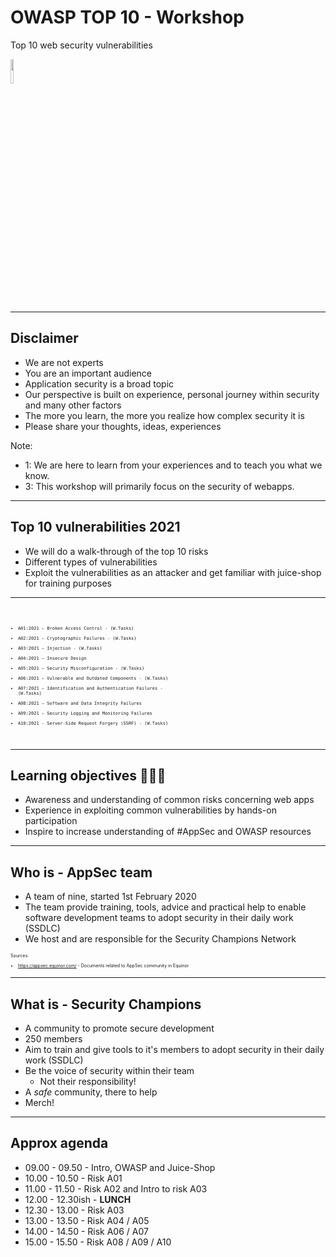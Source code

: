 <!-- .slide: data-background-image="./content/images/appsec-icon.svg" data-background-size="15%" data-background-position="right 2% top 2%"-->

# OWASP TOP 10 - Workshop

Top 10 web security vulnerabilities

<img src="./content/images/owasp-logo-white.svg" width="10%" height="auto" display="block" margin-left="auto" margin-right="auto">

---

## Disclaimer

- We are not experts <!-- .element: style="font-size:0.9em"-->
- You are an important audience <!-- .element: style="font-size:0.9em"-->
- Application security is a broad topic <!-- .element: style="font-size:0.9em"-->
- Our perspective is built on experience, personal journey within security and many other factors <!-- .element: style="font-size:0.9em"-->
- The more you learn, the more you realize how complex security it is <!-- .element: style="font-size:0.9em"-->
- Please share your thoughts, ideas, experiences <!-- .element: style="font-size:0.9em"-->

Note:

- 1: We are here to learn from your experiences and to teach you what we know.
- 3: This workshop will primarily focus on the security of webapps.

---

<!-- .slide: data-background-image="../resources/images/top10logo.png" data-background-size="20%" data-background-position="right 2% top 2%"-->
## Top 10 vulnerabilities 2021

- We will do a walk-through of the top 10 risks <!-- .element: style="font-size:0.9em"-->
- Different types of vulnerabilities <!-- .element: style="font-size:0.9em"-->
- Exploit the vulnerabilities as an attacker and get familiar with juice-shop for training purposes <!-- .element: style="font-size:0.9em"-->

<hr>

<code style="text-align:left; font-size:0.5em">

- A01:2021 – Broken Access Control - (W.Tasks)
- A02:2021 – Cryptographic Failures - (W.Tasks)
- A03:2021 – Injection - (W.Tasks)
- A04:2021 – Insecure Design
- A05:2021 – Security Misconfiguration - (W.Tasks)
- A06:2021 – Vulnerable and Outdated Components - (W.Tasks)
- A07:2021 – Identification and Authentication Failures - (W.Tasks)
- A08:2021 – Software and Data Integrity Failures
- A09:2021 – Security Logging and Monitoring Failures
- A10:2021 - Server-Side Request Forgery (SSRF) - (W.Tasks)

</code>

---

## Learning objectives 👩🏽‍🏫

- Awareness and understanding of common risks concerning web apps <!-- .element: style="font-size:0.9em"-->
- Experience in exploiting common vulnerabilities by hands-on participation <!-- .element: style="font-size:0.9em"-->
- Inspire to increase understanding of #AppSec and OWASP resources <!-- .element: style="font-size:0.9em"-->

---

## Who is - AppSec team

- A team of nine, started 1st February 2020
- The team provide training, tools, advice and practical help to enable software
development teams to adopt security in their daily work (SSDLC)
- We host and are responsible for the Security Champions Network

<div style="text-align:left; font-size:0.5em;">

Sources:

- https://appsec.equinor.com/ - Documents related to AppSec community in Equinor

</div>

---

## What is - Security Champions

- A community to promote secure development
- 250 members
- Aim to train and give tools to it's members to adopt security in their daily work (SSDLC)
- Be the voice of security within their team
  - Not their responsibility!
- A _safe_ community, there to help
- Merch!

---

## Approx agenda

- 09.00 - 09.50 - Intro, OWASP and Juice-Shop
- 10.00 - 10.50 - Risk A01
- 11.00 - 11.50 - Risk A02 and Intro to risk A03
- 12.00 - 12.30ish - **LUNCH**
- 12.30 - 13.00 - Risk A03
- 13.00 - 13.50 - Risk A04 / A05
- 14.00 - 14.50 - Risk A06 / A07
- 15.00 - 15.50 - Risk A08 / A09 / A10
